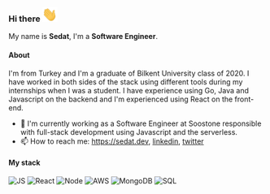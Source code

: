 ### Hi there <img src="https://raw.githubusercontent.com/ABSphreak/ABSphreak/master/gifs/Hi.gif" width="30px">

My name is <b>Sedat</b>, I'm a <b>Software Engineer</b>.

#### About

I'm from Turkey and  I'm a graduate of Bilkent University class of 2020. I have worked in both sides of the stack using different tools during my internships when I was a student. I have experience using Go, Java and Javascript on the backend and I'm experienced using React on the front-end. 

- 🔭 I'm currently working as a Software Engineer at Soostone responsible with full-stack development using Javascript and the serverless.
- 📫 How to reach me: https://sedat.dev, [linkedin](https://www.linkedin.com/in/sedatcyalcin), [twitter](https://twitter.com/SedatCanYalcin)

#### My stack
 ![JS](https://img.icons8.com/color/48/000000/javascript.png)
 ![React](https://img.icons8.com/office/48/000000/react.png)
 ![Node](https://img.icons8.com/color/48/000000/nodejs.png)
 ![AWS](https://img.icons8.com/color/48/000000/amazon-web-services.png)
 ![MongoDB](https://img.icons8.com/color/48/000000/mongodb.png)
 ![SQL](https://img.icons8.com/metro/48/000000/sql.png)
 
 
